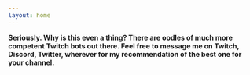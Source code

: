 ```yaml
---
layout: home
---
```


<link rel="stylesheet" type="text/css" href="css/style.css">
<table class="darkTable">

<tbody>
      <strong>Seriously. Why is this even a thing? There are oodles of much more competent Twitch bots out there. Feel free to message me on Twitch, Discord, Twitter, wherever for my recommendation of the best one for your channel.</strong>
</tbody>
